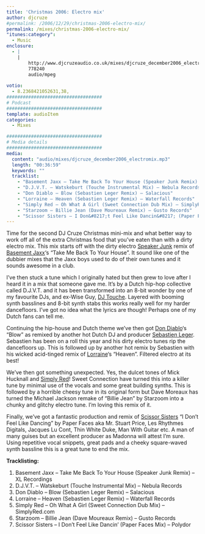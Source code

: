 ```yaml
---
title: 'Christmas 2006: Electro mix'
author: djcruze
#permalink: /2006/12/29/christmas-2006-electro-mix/
permalink: /mixes/christmas-2006-electro-mix/
"itunes:category":
  - Music
enclosure:
  - |
    |
        http://www.djcruzeaudio.co.uk/mixes/djcruze_december2006_electromix.mp3
        778240
        audio/mpeg
        
votio:
  - 8.2368421052631,38,
###################################
# Podcast
###################################
template: audioItem
categories:
  - Mixes

###################################
# Media details
###################################
media:
  content: "audio/mixes/djcruze_december2006_electromix.mp3"
  length: "00:36:59"
  keywords: ""
  tracklist:
    - "Basement Jaxx – Take Me Back To Your House (Speaker Junk Remix) – XL Recordings"
    - "D.J.V.T. – Watskeburt (Touche Instrumental Mix) – Nebula Records"
    - "Don Diablo – Blow (Sebastien Leger Remix) – Salacious"
    - "Lorraine – Heaven (Sebastien Leger Remix) – Waterfall Records"
    - "Simply Red – Oh What A Girl (Sweet Connection Dub Mix) – SimplyRed.com"
    - "Starzoom – Billie Jean (Dave Moureaux Remix) – Gusto Records"
    - "Scissor Sisters – I Don&#8217;t Feel Like Dancin&#8217; (Paper Faces Mix) – Polydor"
---
```


Time for the second DJ Cruze Christmas mini-mix and what better way to work off all of the extra Christmas food that you&#8217;ve eaten than with a dirty electro mix. This mix starts off with the dirty electro [Speaker Junk][1] remix of [Basement Jaxx][2]&#8216;s &#8220;Take Me Back To Your House&#8221;. It sound like one of the dubbier mixes that the Jaxx boys used to do of their own tunes and it sounds awesome in a club.

I&#8217;ve then stuck a tune which I originally hated but then grew to love after I heard it in a mix that someone gave me. It&#8217;s by a Dutch hip-hop collective called D.J.V.T. and it has been transformed into an 8-bit wonder by one of my favourite DJs, and ex-Wise Guy, [DJ Touche][3]. Layered with booming synth basslines and 8-bit synth stabs this works really well for my harder dancefloors. I&#8217;ve got no idea what the lyrics are though! Perhaps one of my Dutch fans can tell me.

Continuing the hip-house and Dutch theme we&#8217;ve then got [Don Diablo][4]&#8216;s &#8220;Blow&#8221; as remixed by another hot Dutch DJ and producer [Sebastien Leger][5]. Sebastien has been on a roll this year and his dirty electro tunes rip the dancefloors up. This is followed up by another hot remix by Sebastien with his wicked acid-tinged remix of [Lorraine][6]&#8216;s &#8220;Heaven&#8221;. Filtered electro at its best!

We&#8217;ve then got something unexpected. Yes, the dulcet tones of Mick Hucknall and [Simply Red][7]! Sweet Connection have turned this into a killer tune by minimal use of the vocals and some great building synths. This is followed by a horrible cheesy tune in its original form but Dave Moreaux has turned the Michael Jackson remake of &#8220;Billie Jean&#8221; by Starzoom into a chunky and glitchy electro tune. I&#8217;m loving this remix of it.

Finally, we&#8217;ve got a fantastic production and remix of [Scissor Sisters][8] &#8220;I Don&#8217;t Feel Like Dancing&#8221; by Paper Faces aka Mr. Stuart Price, Les Rhythmes Digitals, Jacques Lu Cont, Thin White Duke, Man With Guitar etc. A man of many guises but an excellent producer as Madonna will attest I&#8217;m sure. Using repetitive vocal snippets, great pads and a cheeky square-waved synth bassline this is a great tune to end the mix.

**Tracklisting:**

  1. Basement Jaxx – Take Me Back To Your House (Speaker Junk Remix) – XL Recordings
  2. D.J.V.T. – Watskeburt (Touche Instrumental Mix) – Nebula Records
  3. Don Diablo – Blow (Sebastien Leger Remix) – Salacious
  4. Lorraine – Heaven (Sebastien Leger Remix) – Waterfall Records
  5. Simply Red – Oh What A Girl (Sweet Connection Dub Mix) – SimplyRed.com
  6. Starzoom – Billie Jean (Dave Moureaux Remix) – Gusto Records
  7. Scissor Sisters – I Don&#8217;t Feel Like Dancin&#8217; (Paper Faces Mix) – Polydor

<div style="clear:both;">
</div>

 [1]: http://www.myspace.com/speakerjunk/
 [2]: http://www.basementjaxx.co.uk/
 [3]: http://www.myspace.com/touchelondon/
 [4]: http://www.dondiablo.com/
 [5]: http://www.sebastienleger.net/
 [6]: http://www.lorrainemusic.co.uk/
 [7]: http://www.simplyred.com/
 [8]: http://www.scissorsisters.com/
